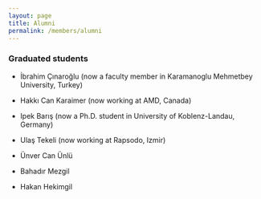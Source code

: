 ```yaml
---
layout: page
title: Alumni
permalink: /members/alumni
---
```


### Graduated students

* İbrahim Çınaroğlu (now a faculty member in Karamanoglu Mehmetbey University, Turkey)

* Hakkı Can Karaimer (now working at AMD, Canada)

* Ipek Barış (now a Ph.D. student in University of Koblenz-Landau, Germany)

* Ulaş Tekeli (now working at Rapsodo, Izmir)

* Ünver Can Ünlü

* Bahadır Mezgil

* Hakan Hekimgil
